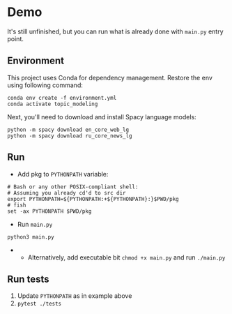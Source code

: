 # Demo
It's still unfinished, but you can run what is already done with `main.py`
entry point.
## Environment
This project uses Conda for dependency management.
Restore the env using following command:

```
conda env create -f environment.yml
conda activate topic_modeling
```

Next, you'll need to download and install Spacy language models:
```
python -m spacy download en_core_web_lg
python -m spacy download ru_core_news_lg
```

## Run
* Add pkg to `PYTHONPATH` variable:
```shell
# Bash or any other POSIX-compliant shell:
# Assuming you already cd'd to src dir
export PYTHONPATH=${PYTHONPATH:+${PYTHONPATH}:}$PWD/pkg
# fish
set -ax PYTHONPATH $PWD/pkg
```
* Run `main.py`
```shell
python3 main.py
```
* * Alternatively, add executable bit `chmod +x main.py` and run `./main.py`
    
## Run tests
1. Update `PYTHONPATH` as in example above
1. `pytest ./tests`